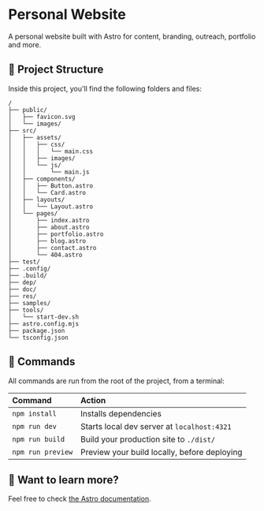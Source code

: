 # Personal Website

A personal website built with Astro for content, branding, outreach, portfolio and more.

## 🚀 Project Structure

Inside this project, you'll find the following folders and files:

```
/
├── public/
│   ├── favicon.svg
│   └── images/
├── src/
│   ├── assets/
│   │   ├── css/
│   │   │   └── main.css
│   │   ├── images/
│   │   └── js/
│   │       └── main.js
│   ├── components/
│   │   ├── Button.astro
│   │   └── Card.astro
│   ├── layouts/
│   │   └── Layout.astro
│   └── pages/
│       ├── index.astro
│       ├── about.astro
│       ├── portfolio.astro
│       ├── blog.astro
│       ├── contact.astro
│       └── 404.astro
├── test/
├── .config/
├── .build/
├── dep/
├── doc/
├── res/
├── samples/
├── tools/
│   └── start-dev.sh
├── astro.config.mjs
├── package.json
└── tsconfig.json
```

## 🧞 Commands

All commands are run from the root of the project, from a terminal:

| Command           | Action                                       |
| :---------------- | :------------------------------------------- |
| `npm install`     | Installs dependencies                        |
| `npm run dev`     | Starts local dev server at `localhost:4321`  |
| `npm run build`   | Build your production site to `./dist/`      |
| `npm run preview` | Preview your build locally, before deploying |

## 👀 Want to learn more?

Feel free to check [the Astro documentation](https://docs.astro.build).
